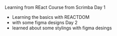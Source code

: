 Learning from REact Course from Scrimba 
Day 1
- Learning the basics with REACTDOM 
- with some figma designs
Day 2
- learned about some stylings with figma desings
